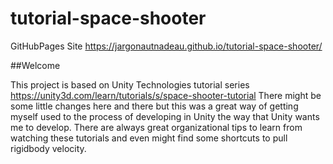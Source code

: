 # tutorial-space-shooter

GitHubPages Site
https://jargonautnadeau.github.io/tutorial-space-shooter/


##Welcome

This project is based on Unity Technologies tutorial series https://unity3d.com/learn/tutorials/s/space-shooter-tutorial
There might be some little changes here and there but this was a great way of getting myself used to the process of developing in Unity the way that Unity wants me to develop.
There are always great organizational tips to learn from watching these tutorials and even might find some shortcuts to pull rigidbody velocity.

